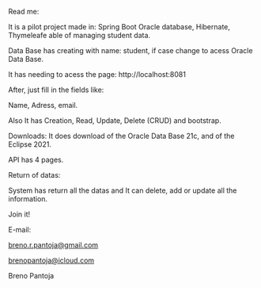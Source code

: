 Read me:

It is a pilot project made in: Spring Boot Oracle database, Hibernate, Thymeleafe able of managing student data.

Data Base has creating with name: student, if case change to acess Oracle Data Base.

It has needing to acess the page: http://localhost:8081

After, just fill in the fields like:

Name, Adress, email.

Also It has Creation, Read, Update, Delete (CRUD) and bootstrap.

Downloads: It does download of the Oracle Data Base 21c, and of the Eclipse 2021.

API has 4 pages.

Return of datas:

System has return all the datas and It can delete, add or update all the information.

Join it!

E-mail:

breno.r.pantoja@gmail.com

brenopantoja@icloud.com

Breno Pantoja
